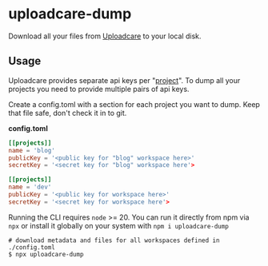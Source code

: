 # uploadcare-dump

Download all your files from [Uploadcare] to your local disk.

## Usage

Uploadcare provides separate api keys per "[project]". To dump all your projects you need to provide multiple pairs of api keys.

Create a config.toml with a section for each project you want to dump. Keep that file safe, don't check it in to git.

**config.toml**

```toml
[[projects]]
name = 'blog'
publicKey = '<public key for "blog" workspace here>'
secretKey = '<secret key for "blog" workspace here'>

[[projects]]
name = 'dev'
publicKey = '<public key for workspace here>'
secretKey = '<secret key for workspace here'>
```

Running the CLI requires `node` >= 20. You can run it directly from npm via `npx` or install it globally on your system with `npm i uploadcare-dump`

```shell
# download metadata and files for all workspaces defined in ./config.toml
$ npx uploadcare-dump
```


[Uploadcare]: https://uploadcare.com/
[project]: https://uploadcare.com/docs/start/settings/#projects
